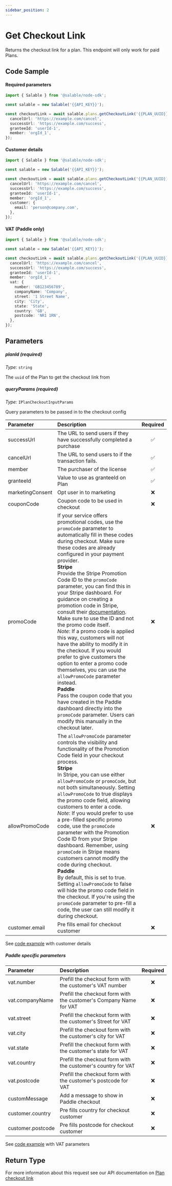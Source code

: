 ```yaml
---
sidebar_position: 2
---
```


# Get Checkout Link

Returns the checkout link for a plan. This endpoint will only work for paid Plans.

## Code Sample

#### Required parameters

```typescript
import { Salable } from '@salable/node-sdk';

const salable = new Salable('{{API_KEY}}');

const checkoutLink = await salable.plans.getCheckoutLink('{{PLAN_UUID}}', {
  cancelUrl: 'https://example.com/cancel',
  successUrl: 'https://example.com/success',
  granteeId: 'userId-1',
  member: 'orgId_1',
});
```

#### Customer details

```typescript
import { Salable } from '@salable/node-sdk';

const salable = new Salable('{{API_KEY}}');

const checkoutLink = await salable.plans.getCheckoutLink('{{PLAN_UUID}}', {
  cancelUrl: 'https://example.com/cancel',
  successUrl: 'https://example.com/success',
  granteeId: 'userId-1',
  member: 'orgId_1',
  customer: {
    email: 'person@company.com',
  },
});
```

#### VAT (Paddle only)

```typescript
import { Salable } from '@salable/node-sdk';

const salable = new Salable('{{API_KEY}}');

const checkoutLink = await salable.plans.getCheckoutLink('{{PLAN_UUID}}', {
  cancelUrl: 'https://example.com/cancel',
  successUrl: 'https://example.com/success',
  granteeId: 'userId-1',
  member: 'orgId_1',
  vat: {
    number: 'GB123456789',
    companyName: 'Company',
    street: '1 Street Name',
    city: 'City',
    state: 'State',
    country: 'GB',
    postcode: 'NR1 1RN',
  },
});
```

## Parameters

##### planId (_required_)

_Type:_ `string`

The `uuid` of the Plan to get the checkout link from

##### queryParams (_required_)

_Type:_ `IPlanCheckoutInputParams`

Query parameters to be passed in to the checkout config

| **Parameter**    | **Description**                                                                                                                                                                                                                                                                                                                                                                                                                                                                                                                                                                                                                                                                                                                                                                                                                                                                                                                                                                         | **Required** |
| :--------------- | :-------------------------------------------------------------------------------------------------------------------------------------------------------------------------------------------------------------------------------------------------------------------------------------------------------------------------------------------------------------------------------------------------------------------------------------------------------------------------------------------------------------------------------------------------------------------------------------------------------------------------------------------------------------------------------------------------------------------------------------------------------------------------------------------------------------------------------------------------------------------------------------------------------------------------------------------------------------------------------------- | :----------: |
| successUrl       | The URL to send users if they have successfully completed a purchase                                                                                                                                                                                                                                                                                                                                                                                                                                                                                                                                                                                                                                                                                                                                                                                                                                                                                                                    |      ✅      |
| cancelUrl        | The URL to send users to if the transaction fails.                                                                                                                                                                                                                                                                                                                                                                                                                                                                                                                                                                                                                                                                                                                                                                                                                                                                                                                                      |      ✅      |
| member           | The purchaser of the license                                                                                                                                                                                                                                                                                                                                                                                                                                                                                                                                                                                                                                                                                                                                                                                                                                                                                                                                                            |      ✅      |
| granteeId        | Value to use as granteeId on Plan                                                                                                                                                                                                                                                                                                                                                                                                                                                                                                                                                                                                                                                                                                                                                                                                                                                                                                                                                       |      ✅      |
| marketingConsent | Opt user in to marketing                                                                                                                                                                                                                                                                                                                                                                                                                                                                                                                                                                                                                                                                                                                                                                                                                                                                                                                                                                |      ❌      |
| couponCode       | Coupon code to be used in checkout                                                                                                                                                                                                                                                                                                                                                                                                                                                                                                                                                                                                                                                                                                                                                                                                                                                                                                                                                      |      ❌      |
| promoCode        | If your service offers promotional codes, use the `promoCode` parameter to automatically fill in these codes during checkout. Make sure these codes are already configured in your payment provider.<br/>**Stripe**<br/>Provide the Stripe Promotion Code ID to the `promoCode` parameter, you can find this in your Stripe dashboard. For guidance on creating a promotion code in Stripe, consult their [documentation](https://stripe.com/docs/billing/subscriptions/coupons). Make sure to use the ID and not the promo code itself.<br/>_Note_: If a promo code is applied this way, customers will not have the ability to modify it in the checkout. If you would prefer to give customers the option to enter a promo code themselves, you can use the `allowPromoCode` parameter instead.<br/>**Paddle**<br/>Pass the coupon code that you have created in the Paddle dashboard directly into the `promoCode` parameter. Users can modify this manually in the checkout later. |      ❌      |
| allowPromoCode   | The `allowPromoCode` parameter controls the visibility and functionality of the Promotion Code field in your checkout process.<br/>**Stripe**<br/>In Stripe, you can use either `allowPromoCode` or `promoCode`, but not both simultaneously. Setting `allowPromoCode` to true displays the promo code field, allowing customers to enter a code.<br/>_Note_: If you would prefer to use a pre-filled specific promo code, use the `promoCode` parameter with the Promotion Code ID from your Stripe dashboard. Remember, using `promoCode` in Stripe means customers cannot modify the code during checkout.<br/>**Paddle**<br/>By default, this is set to true. Setting `allowPromoCode` to false will hide the promo code field in the checkout. If you're using the `promoCode` parameter to pre-fill a code, the user can still modify it during checkout.                                                                                                                         |      ❌      |
| customer.email   | Pre fills email for checkout customer                                                                                                                                                                                                                                                                                                                                                                                                                                                                                                                                                                                                                                                                                                                                                                                                                                                                                                                                                   |      ❌      |

See [code example](#customer-details) with customer details

##### Paddle specific parameters

| **Parameter**     | **Description**                                                    | **Required** |
| :---------------- | :----------------------------------------------------------------- | :----------: |
| vat.number        | Prefill the checkout form with the customer's VAT number           |      ❌      |
| vat.companyName   | Prefill the checkout form with the customer's Company Name for VAT |      ❌      |
| vat.street        | Prefill the checkout form with the customer's Street for VAT       |      ❌      |
| vat.city          | Prefill the checkout form with the customer's city for VAT         |      ❌      |
| vat.state         | Prefill the checkout form with the customer's state for VAT        |      ❌      |
| vat.country       | Prefill the checkout form with the customer's country for VAT      |      ❌      |
| vat.postcode      | Prefill the checkout form with the customer's postcode for VAT     |      ❌      |
| customMessage     | Add a message to show in Paddle checkout                           |      ❌      |
| customer.country  | Pre fills country for checkout customer                            |      ❌      |
| customer.postcode | Pre fills postcode for checkout customer                           |      ❌      |

See [code example](#vat-paddle-only) with VAT parameters

## Return Type

For more information about this request see our API documentation on [Plan checkout link](https://docs.salable.app/api/v2#tag/Plans/operation/getPlanCheckoutLink)
